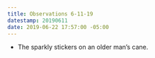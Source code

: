 ```yaml
---
title: Observations 6-11-19
datestamp: 20190611
date: 2019-06-22 17:57:00 -05:00
---
```


- The sparkly stickers on an older man’s cane.
